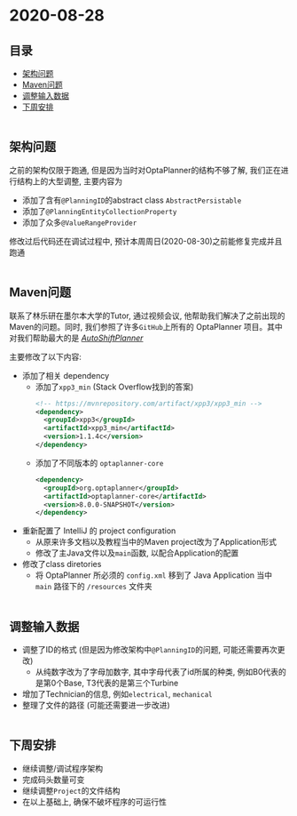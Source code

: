 <!-- omit in toc -->
# 2020-08-28

<!-- omit in toc -->
## 目录
- [架构问题](#架构问题)
- [Maven问题](#maven问题)
- [调整输入数据](#调整输入数据)
- [下周安排](#下周安排)
<br><br>


## 架构问题
之前的架构仅限于跑通, 但是因为当时对OptaPlanner的结构不够了解, 我们正在进行结构上的大型调整, 主要内容为
- 添加了含有`@PlanningID`的abstract class `AbstractPersistable`
- 添加了`@PlanningEntityCollectionProperty`
- 添加了众多`@ValueRangeProvider`
  
修改过后代码还在调试过程中, 预计本周周日(2020-08-30)之前能修复完成并且跑通
<br><br>


## Maven问题
联系了林乐研在墨尔本大学的Tutor, 通过视频会议, 他帮助我们解决了之前出现的Maven的问题。同时, 我们参照了许多`GitHub`上所有的 OptaPlanner 项目。其中对我们帮助最大的是 [*AutoShiftPlanner*](https://github.com/betaiotazeta/AutoShiftPlanner)

主要修改了以下内容:

- 添加了相关 dependency
  - 添加了`xpp3_min` (Stack Overflow找到的答案)
    ```xml
    <!-- https://mvnrepository.com/artifact/xpp3/xpp3_min -->
    <dependency>
      <groupId>xpp3</groupId>
      <artifactId>xpp3_min</artifactId>
      <version>1.1.4c</version>
    </dependency>
    ```
  - 添加了不同版本的 `optaplanner-core`
    ```xml
    <dependency>
      <groupId>org.optaplanner</groupId>
      <artifactId>optaplanner-core</artifactId>
      <version>8.0.0-SNAPSHOT</version>
    </dependency>
    ```
- 重新配置了 IntelliJ 的 project configuration
  - 从原来许多文档以及教程当中的Maven project改为了Application形式
  - 修改了主Java文件以及`main`函数, 以配合Application的配置
- 修改了class diretories
  - 将 OptaPlanner 所必须的 `config.xml` 移到了 Java Application 当中 `main` 路径下的 `/resources` 文件夹
<br><br>


## 调整输入数据
- 调整了ID的格式 (但是因为修改架构中`@PlanningID`的问题, 可能还需要再次更改)
  - 从纯数字改为了字母加数字, 其中字母代表了id所属的种类, 例如B0代表的是第0个Base, T3代表的是第三个Turbine
- 增加了Technician的信息, 例如`electrical`, `mechanical`
- 整理了文件的路径 (可能还需要进一步改进)
<br><br>


## 下周安排
- 继续调整/调试程序架构
- 完成码头数量可变
- 继续调整`Project`的文件结构
- 在以上基础上, 确保不破坏程序的可运行性
<br><br>